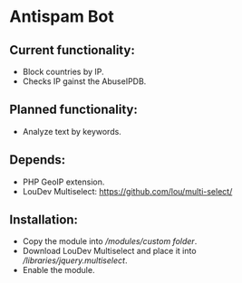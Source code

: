 # Antispam Bot

## Current functionality:
- Block countries by IP.
- Checks IP gainst the AbuseIPDB.

## Planned functionality:
- Analyze text by keywords.

## Depends:
- PHP GeoIP extension.
- LouDev Multiselect: https://github.com/lou/multi-select/

## Installation:
- Copy the module into */modules/custom folder*.
- Download LouDev Multiselect and place it into */libraries/jquery.multiselect*.
- Enable the module.